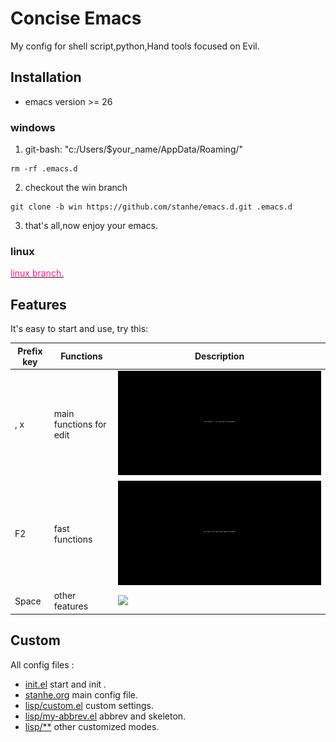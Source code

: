 # Concise Emacs
My config for shell script,python,Hand tools focused on Evil.

## Installation
* emacs version >= 26

### windows
1. git-bash: "c:/Users/$your_name/AppData/Roaming/"

```
rm -rf .emacs.d
```

2. checkout the win branch

```
git clone -b win https://github.com/stanhe/emacs.d.git .emacs.d

```

3. that's all,now enjoy your emacs.

### linux

[<font color=#FF1493 >linux branch.</font>](https://github.com/stanhe/emacs.d/tree/linux)


## Features
It's easy to start and use, try this:

Prefix key |Functions|Description
-|-|-
, x|main functions for edit|<img src="./screenshot/pre-dot.gif">
F2|fast functions|<img src="./screenshot/pre-f2.gif">
Space|other features|<img src="./screenshot/pre-spc.gif">

## Custom
All config files :
* [init.el](./init.el) start and init .
* [stanhe.org](./stanhe.org) main config file.
* [lisp/custom.el](./lisp/custom.el) custom settings.
* [lisp/my-abbrev.el](./lisp/my-abbrev.el) abbrev and skeleton.
* [lisp/**](./lisp/) other customized modes.

